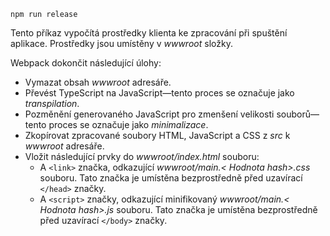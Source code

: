 ```console
npm run release
```

Tento příkaz vypočítá prostředky klienta ke zpracování při spuštění aplikace. Prostředky jsou umístěny v *wwwroot* složky.

Webpack dokončit následující úlohy:

* Vymazat obsah *wwwroot* adresáře.
* Převést TypeScript na JavaScript&mdash;tento proces se označuje jako *transpilation*.
* Pozměnění generovaného JavaScript pro zmenšení velikosti souborů&mdash;tento proces se označuje jako *minimalizace*.
* Zkopírovat zpracované soubory HTML, JavaScript a CSS z *src* k *wwwroot* adresáře.
* Vložit následující prvky do *wwwroot/index.html* souboru:
    * A `<link>` značka, odkazující *wwwroot/main.\< Hodnota hash\>.css* souboru. Tato značka je umístěna bezprostředně před uzavírací `</head>` značky.
    * A `<script>` značky, odkazující minifikovaný *wwwroot/main.\< Hodnota hash\>.js* souboru. Tato značka je umístěna bezprostředně před uzavírací `</body>` značky.
